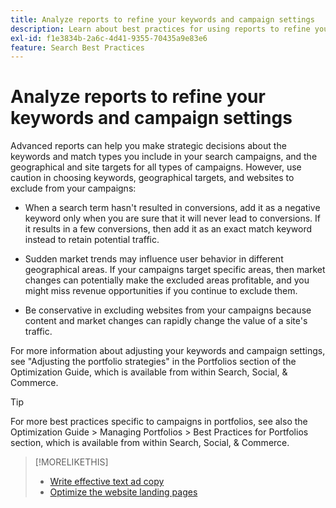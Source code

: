 ```yaml
---
title: Analyze reports to refine your keywords and campaign settings
description: Learn about best practices for using reports to refine your keywords and campaign settings.
exl-id: f1e3834b-2a6c-4d41-9355-70435a9e83e6
feature: Search Best Practices
---
```

# Analyze reports to refine your keywords and campaign settings

Advanced reports can help you make strategic decisions about the keywords and match types you include in your search campaigns, and the geographical and site targets for all types of campaigns. However, use caution in choosing keywords, geographical targets, and websites to exclude from your campaigns:

* When a search term hasn't resulted in conversions, add it as a negative keyword only when you are sure that it will never lead to conversions. If it results in a few conversions, then add it as an exact match keyword instead to retain potential traffic.

* Sudden market trends may influence user behavior in different geographical areas. If your campaigns target specific areas, then market changes can potentially make the excluded areas profitable, and you might miss revenue opportunities if you continue to exclude them.

* Be conservative in excluding websites from your campaigns because content and market changes can rapidly change the value of a site's traffic.

For more information about adjusting your keywords and campaign settings, see "Adjusting the portfolio strategies"  in the Portfolios section of the Optimization Guide, which is available from within Search, Social, & Commerce.<!-- verify convention for referencing Optimization Guide here -->

>[!TIP]
>
>For more best practices specific to campaigns in portfolios, see also the Optimization Guide > Managing Portfolios > Best Practices for Portfolios section, which is available from within Search, Social, & Commerce.<!-- verify convention for referencing Optimization Guide here -->

>[!MORELIKETHIS]
>
>* [Write effective text ad copy](best-practices-write.md)
>* [Optimize the website landing pages](best-practices-optimize.md)
